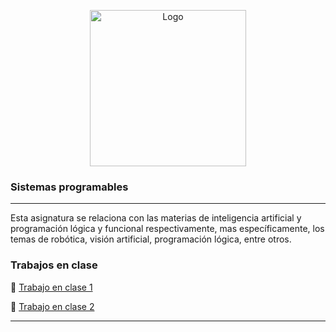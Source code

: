 <p align="center">
    <img alt="Logo" src="https://www.tijuana.tecnm.mx/wp-content/themes/tecnm/images/logo_TECT.png" width=250 height=250>
</p>



### Sistemas programables
---
Esta asignatura se relaciona con las materias de inteligencia artificial y programación
lógica y funcional respectivamente, mas específicamente, los temas de robótica,
visión artificial, programación lógica, entre otros.

### Trabajos en clase
:green_book: [Trabajo en clase 1](blog/C0.1_SeashellMarquez_Masapan.md)

:green_book: [Trabajo en clase 2](blog/C02_SeashellMarquez_Masapan.md)


---

